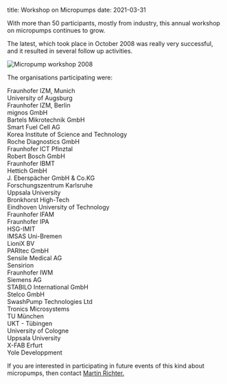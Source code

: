 title: Workshop on Micropumps
date: 2021-03-31

With more than 50 participants, mostly from industry, this annual workshop on micropumps continues to grow.
<!--break-->
The latest, which took place in October 2008 was really very successful, and it resulted in several follow up activities.


![Micropump workshop 2008]("/assets/images/100_0285%20for%20web.jpg)

The organisations participating were:

Fraunhofer IZM, Munich  
University of Augsburg  
Fraunhofer IZM, Berlin  
mignos GmbH  
Bartels Mikrotechnik GmbH  
Smart Fuel Cell AG  
Korea Institute of Science and Technology  
Roche Diagnostics GmbH  
Fraunhofer ICT Pfinztal  
Robert Bosch GmbH  
Fraunhofer IBMT  
Hettich GmbH  
J. Eberspächer GmbH & Co.KG  
Forschungszentrum Karlsruhe  
Uppsala University  
Bronkhorst High-Tech  
Eindhoven University of Technology  
Fraunhofer IFAM  
Fraunhofer IPA  
HSG-IMIT  
IMSAS Uni-Bremen  
LioniX BV  
PARItec GmbH  
Sensile Medical AG  
Sensirion  
Fraunhofer IWM  
Siemens AG  
STABILO International GmbH  
Stelco GmbH  
SwashPump Technologies Ltd  
Tronics Microsystems  
TU München  
UKT - Tübingen  
University of Cologne  
Uppsala University  
X-FAB Erfurt  
Yole Developpment

If you are interested in participating in future events of this kind about micropumps, then contact <a href="Martin.Richter@izm-m.fraunhofer.de"> Martin Richter.</a>